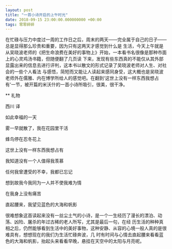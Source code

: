 ```yaml
---
layout: post
title: "一首小诗开启的上午时光"
date: 2018-09-15 23:00:00.000000000 +00:00
tags: 零零碎碎
---
```


在忙碌与压力中度过一周的工作日之后，周末的两天——完全属于自己的日子——总是显得那么珍贵和重要，因为只有这两天才感觉到什么是
生活，今天上午就是从吴晓波老师的《把生命浪费在美好的事物上》开始，一本看书名很像是那种市面上的心灵鸡汤书籍，但随便翻了几页读
下来，发现有些东西真的不能仅从其外部显露出来的信息去进行评判，这本书以散文的形式记录了吴晓波老师对人生、对社会的一些个人看法
与感悟，简短而又能让人读起来感同身受，这大概也是吴晓波老师外在儒雅、内在博学所给人的感觉吧。在翻到‘这世上没有一样东西我想占
有’一节，被开篇的米沃什的一首小诗所吸引，很美，很干净。

** 礼物

西川 译

如此幸福的一天

雾一早就散了，我在花园里干活

蜂鸟停在忍冬花上

这世上没有一样东西我想占有

我知道没有一个人值得我羡慕

任何我曾遭受的不幸，我都已忘记

想到故我今我同为一人并不使我难为情

在我身上没有痛苦

直起腰来，我望见蓝色的大海和帆影

很难想象这首读起来没有一丝尘土气的小诗，是一个一生经历了漫长的漂泊、动荡、凶险、屠杀的年过古稀的老人所写，尤其是最后一句，在经
历生活的种种真相之后，仍然能够看到生活中的美好事物，这种安静、从容的心境一般人真的是很难具有，想想现在的我们为生活忙碌奔波，几
时有时间与心情去直起腰来看看蓝色的大海和帆影，抬起头来看看早晚，悬挂在天空中的太阳与月亮呢。